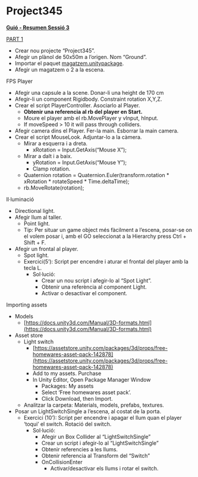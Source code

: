 # Project345

<!-----

Yay, no errors, warnings, or alerts!

Conversion time: 0.654 seconds.


Using this Markdown file:

1. Paste this output into your source file.
2. See the notes and action items below regarding this conversion run.
3. Check the rendered output (headings, lists, code blocks, tables) for proper
   formatting and use a linkchecker before you publish this page.

Conversion notes:

* Docs to Markdown version 1.0β33
* Thu Apr 21 2022 11:00:38 GMT-0700 (PDT)
* Source doc: Introducció a Unity: Sessió 3
----->


**<span style="text-decoration:underline;">Guió - Resumen Sessió 3</span>**

<span style="text-decoration:underline;">PART 1</span>



* Crear nou projecte “Project345”.
* Afegir un plànol de 50x50m a l’origen. Nom “Ground”.
* Importar el paquet [magatzem.unitypackage](https://drive.google.com/file/d/1mzMm_QIG86xc-bJJ9k_PTbMYciTI4maF/view?usp=sharing).
* Afegir un magatzem o 2 a la escena.

FPS Player



* Afegir una capsule a la scene. Donar-li una height de 170 cm
* Afegir-li un component Rigidbody. Constraint rotation X,Y,Z.
* Crear el script PlayerController. Asociarlo al Player.
    * **Obtenir una referencia al rb del player en Start.**
    * Moure el player amb el rb.MovePlayer y vInput, hInput.
    * If moveSpeed > 10 it will pass through colliders.
* Afegir camera dins el Player. Fer-la main. Esborrar la main camera.
* Crear el script MouseLook. Adjuntar-lo a la càmera.
    * Mirar a esquerra i a dreta.
        * xRotation = Input.GetAxis(“Mouse X”);
    * Mirar a dalt i a baix.
        * yRotation = Input.GetAxis(“Mouse Y”);
        * Clamp rotation.
    * Quaternion rotation = Quaternion.Euler(transform.rotation * xRotation * rotateSpeed * Time.deltaTime);
    * rb.MoveRotate(rotation);

Il·luminació



* Directional light.
* Afegir llum al taller.
    * Point light.
    * Tip: Per situar un game object més fàcilment a l’escena, posar-se on el volem posar i, amb el GO seleccionat a la Hierarchy press Ctrl + Shift + F.
* Afegir un frontal al player.
    * Spot light.
    * Exercici(5’): Script per encendre i aturar el frontal del player amb la tecla L.
        * Sol·lució:
            * Crear un nou script i afegir-lo al “Spot Light”.
            * Obtenir una referència al component Light.
            * Activar o desactivar el component. 

Importing assets



* Models
    * [https://docs.unity3d.com/Manual/3D-formats.html](https://docs.unity3d.com/Manual/3D-formats.html)
* Asset store
    * Light switch
        * [https://assetstore.unity.com/packages/3d/props/free-homewares-asset-pack-142878](https://assetstore.unity.com/packages/3d/props/free-homewares-asset-pack-142878)
        * Add to my assets. Purchase
        * In Unity Editor, Open Package Manager Window
            * Packages: My assets
            * Select ‘Free homewares asset pack’.
            * Click Download, then Import.
    * Analitzar la carpeta: Materials, models, prefabs, textures.
* Posar un LightSwitchSingle a l’escena, al costat de la porta.
    * Exercici (10’): Script per encendre i apagar el llum quan el player ‘toqui’ el switch. Rotació del switch.
        * Sol·lució:
            * Afegir un Box Collider al “LightSwitchSingle” 
            * Crear un script i afegir-lo al “LightSwitchSingle”
            * Obtenir referencies a les llums.
            * Obtenir referencia al Transform del “Switch”
            * OnCollisionEnter
                * Activar/desactivar els llums i rotar el switch.

